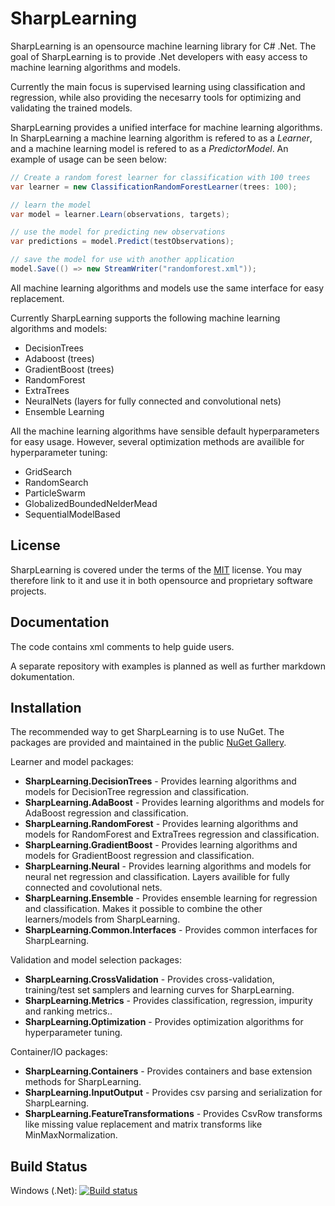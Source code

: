 SharpLearning
=================

SharpLearning is an opensource machine learning library for C# .Net. 
The goal of SharpLearning is to provide .Net developers with easy access to machine learning algorithms and models.

Currently the main focus is supervised learning using classification and regression, 
while also providing the necesarry tools for optimizing and validating the trained models.

SharpLearning provides a unified interface for machine learning algorithms. In SharpLearning a machine learning algorithm is refered to as a *Learner*, 
and a machine learning model is refered to as a *PredictorModel*. An example of usage can be seen below:

```c#
// Create a random forest learner for classification with 100 trees
var learner = new ClassificationRandomForestLearner(trees: 100);

// learn the model
var model = learner.Learn(observations, targets);

// use the model for predicting new observations
var predictions = model.Predict(testObservations);

// save the model for use with another application
model.Save(() => new StreamWriter("randomforest.xml"));
```
All machine learning algorithms and models use the same interface for easy replacement.

Currently SharpLearning supports the following machine learning algorithms and models:

* DecisionTrees
* Adaboost (trees)
* GradientBoost (trees)
* RandomForest
* ExtraTrees
* NeuralNets (layers for fully connected and convolutional nets)
* Ensemble Learning

All the machine learning algorithms have sensible default hyperparameters for easy usage. 
However, several optimization methods are availible for hyperparameter tuning:

* GridSearch
* RandomSearch
* ParticleSwarm
* GlobalizedBoundedNelderMead
* SequentialModelBased  

License
-------

SharpLearning is covered under the terms of the [MIT](LICENSE.md) license. You may therefore link to it and use it in both opensource and proprietary software projects.

Documentation
-------------
The code contains xml comments to help guide users. 

A separate repository with examples is planned as well as further markdown dokumentation.

Installation
------------

The recommended way to get SharpLearning is to use NuGet. The packages are provided and maintained in the public [NuGet Gallery](https://nuget.org/profiles/mdabros/).

Learner and model packages:

- **SharpLearning.DecisionTrees** - Provides learning algorithms and models for DecisionTree regression and classification.
- **SharpLearning.AdaBoost** - Provides learning algorithms and models for AdaBoost regression and classification.
- **SharpLearning.RandomForest** - Provides learning algorithms and models for RandomForest and ExtraTrees regression and classification.
- **SharpLearning.GradientBoost** - Provides learning algorithms and models for GradientBoost regression and classification.
- **SharpLearning.Neural** - Provides learning algorithms and models for neural net regression and classification. Layers availible for fully connected and covolutional nets.
- **SharpLearning.Ensemble** - Provides ensemble learning for regression and classification. Makes it possible to combine the other learners/models from SharpLearning.
- **SharpLearning.Common.Interfaces** - Provides common interfaces for SharpLearning.

Validation and model selection packages:

- **SharpLearning.CrossValidation** - Provides cross-validation, training/test set samplers and learning curves for SharpLearning.
- **SharpLearning.Metrics** - Provides classification, regression, impurity and ranking metrics..
- **SharpLearning.Optimization** - Provides optimization algorithms for hyperparameter tuning.

Container/IO packages:

- **SharpLearning.Containers** - Provides containers and base extension methods for SharpLearning.
- **SharpLearning.InputOutput** - Provides csv parsing and serialization for SharpLearning.
- **SharpLearning.FeatureTransformations** - Provides CsvRow transforms like missing value replacement and matrix transforms like MinMaxNormalization.

Build Status
------------
Windows (.Net): [![Build status](https://ci.appveyor.com/api/projects/status/ps37sxd83yddob6i?svg=true)](https://ci.appveyor.com/project/mdabros/sharplearning)

